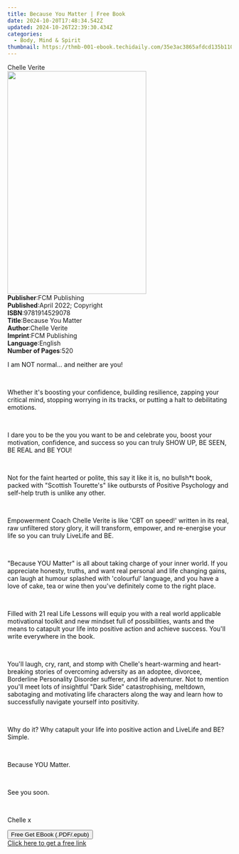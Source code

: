 ```yaml
---
title: Because You Matter | Free Book
date: 2024-10-20T17:48:34.542Z
updated: 2024-10-26T22:39:30.434Z
categories:
  - Body, Mind & Spirit
thumbnail: https://thmb-001-ebook.techidaily.com/35e3ac3865afdcd135b11064bfc400954267c879cd793fa09133d12d8ff50b43.jpg
---
```

<main id="book-container">
  <div class="flex flex-col">
    <div class="book-brief flex-1 py-6 px-4 sm:p-6 md:py-10 md:px-8">
      <!-- brief-->
      <div class="book-brief-main">Chelle Verite</div>
    </div>
    <div
      class="book-meta-info flex-1 grid gap-4 col-start-1 col-end-3 row-start-1 sm:mb-6 sm:grid-cols-4 lg:gap-6 lg:col-start-2 lg:row-end-6 lg:row-span-6 lg:mb-0"
    >
      <div
        class="book-meta-info-left place-content-center mt-4 p-4 text-sm leading-6 col-start-2 col-span-2 dark:text-slate-400"
      >
        <img
          class="w-full h-500 object-cover rounded-lg sm:h-255 sm:col-span-2 lg:col-span-full"
          src="https://img-001-ebook.techidaily.com/90dd36f925e38964f138eaf9b0eb40051b350b86ce3713144b7076f0d11ab95d.jpg"
          alt=""
          width="312"
          height="500"
        />
      </div>
      <div
        class="book-meta-info-right mt-2 col-start-1 row-start-2 col-span-3 self-center"
      >
        <!-- meta data  -->
        <div class="flex flex-col px-4 md:px-8">
          <div class="flex-1">
            <strong>Publisher</strong>:<span class="px-2">FCM Publishing</span>
          </div>
          <div class="flex-1">
            <strong>Published</strong>:<span class="px-2"
              >April 2022; Copyright</span
            >
          </div>
          <div class="flex-1">
            <strong>ISBN</strong>:<span class="px-2">9781914529078</span>
          </div>
          <div class="flex-1">
            <strong>Title</strong>:<span class="px-2">Because You Matter</span>
          </div>
          <div class="flex-1">
            <strong>Author</strong>:<span class="px-2">Chelle Verite</span>
          </div>
          <div class="flex-1">
            <strong>Imprint</strong>:<span class="px-2">FCM Publishing</span>
          </div>
          <div class="flex-1">
            <strong>Language</strong>:<span class="px-2">English</span>
          </div>
          <div class="flex-1">
            <strong>Number of Pages</strong>:<span class="px-2">520</span>
          </div>
        </div>
      </div>
    </div>
    <div class="book-description flex-1 py-6 px-4 sm:p-6 md:py-10 md:px-8">
      <div class="book-description-main">
        <div accordion-content="" id="description">
          <p>
            <span style="color: rgb(15, 17, 17)"
              >I am NOT normal... and neither are you!
            </span>
          </p>
          <p><br /></p>
          <p>
            <span style="color: rgb(15, 17, 17)"
              >Whether it's boosting your confidence, building resilience,
              zapping your critical mind, stopping worrying in its tracks, or
              putting a halt to debilitating emotions.
            </span>
          </p>
          <p><br /></p>
          <p>
            <span style="color: rgb(15, 17, 17)"
              >I dare you to be the you you want to be and celebrate you, boost
              your motivation, confidence, and success so you can truly SHOW UP,
              BE SEEN, BE REAL and BE YOU!
            </span>
          </p>
          <p><br /></p>
          <p>
            <span style="color: rgb(15, 17, 17)"
              >Not for the faint hearted or polite, this say it like it is, no
              bullsh*t book, packed with "Scottish Tourette's" like outbursts of
              Positive Psychology and self-help truth is unlike any other.
            </span>
          </p>
          <p><br /></p>
          <p>
            <span style="color: rgb(15, 17, 17)"
              >Empowerment Coach Chelle Verite is like 'CBT on speed!' written
              in its real, raw unfiltered story glory, it will transform,
              empower, and re-energise your life so you can truly LiveLife and
              BE.
            </span>
          </p>
          <p><br /></p>
          <p>
            <span style="color: rgb(15, 17, 17)"
              >"Because YOU Matter" is all about taking charge of your inner
              world. If you appreciate honesty, truths, and want real personal
              and life changing gains, can laugh at humour splashed with
              'colourful' language, and you have a love of cake, tea or wine
              then you've definitely come to the right place.
            </span>
          </p>
          <p><br /></p>
          <p>
            <span style="color: rgb(15, 17, 17)"
              >Filled with 21 real Life Lessons will equip you with a real world
              applicable motivational toolkit and new mindset full of
              possibilities, wants and the means to catapult your life into
              positive action and achieve success. You'll write everywhere in
              the book.
            </span>
          </p>
          <p><br /></p>
          <p>
            <span style="color: rgb(15, 17, 17)"
              >You'll laugh, cry, rant, and stomp with Chelle's heart-warming
              and heart-breaking stories of overcoming adversity as an adoptee,
              divorcee, Borderline Personality Disorder sufferer, and life
              adventurer. Not to mention you'll meet lots of insightful "Dark
              Side" catastrophising, meltdown, sabotaging and motivating life
              characters along the way and learn how to successfully navigate
              yourself into positivity.
            </span>
          </p>
          <p><br /></p>
          <p>
            <span style="color: rgb(15, 17, 17)"
              >Why do it? Why catapult your life into positive action and
              LiveLife and BE? Simple.
            </span>
          </p>
          <p><br /></p>
          <p>
            <span style="color: rgb(15, 17, 17)">Because YOU Matter. </span>
          </p>
          <p><br /></p>
          <p><span style="color: rgb(15, 17, 17)">See you soon. </span></p>
          <p><br /></p>
          <p>
            <span style="color: rgb(15, 17, 17)"><span></span>Chelle x</span>
          </p>
        </div>
        <div class="accordion-fader"></div>
      </div>
    </div>
    <div class="book-excerpts flex-1 py-6 px-4 sm:p-6 md:py-10 md:px-8"></div>
    <div
      class="book-about-author flex-1 py-6 px-4 sm:p-6 md:py-10 md:px-8"
    ></div>
    <div class="book-free-get flex-1 py-6 px-4 sm:p-6 md:py-10 md:px-8">
      <button
        id="btn-free-get"
        class="bg-blue-500 hover:bg-blue-700 text-white font-bold py-2 px-4 rounded"
      >
        Free Get EBook (.PDF/.epub)
      </button>
      <div id="countdown-display" class="px-2 text-lg mt-2"></div>
      <a
        id="free-link"
        class="hidden bg-blue-500 hover:bg-blue-700 text-white font-bold py-2 px-4 rounded"
        href="https://www.ebooks.com/en-us/book/210546572/because-you-matter/chelle-verite/"
        target="_blank"
        >Click here to get a free link</a
      >
    </div>
    <script>
      let countdownTime = 0;
      let countdownInterval = null;
      document
        .getElementById('btn-free-get')
        .addEventListener('click', startCountdown);
      function startCountdown() {
        countdownTime = new Date().getTime() + 60000 * 3;
        countdownInterval = setInterval(updateCountdown, 1000);
        document.getElementById('btn-free-get').disabled = true;
        document
          .getElementById('btn-free-get')
          .classList.add('bg-gray-500', 'cursor-not-allowed');
      }
      function updateCountdown() {
        let currentTime = new Date().getTime();
        let timeLeft = countdownTime - currentTime;
        let secondsLeft = Math.floor(timeLeft / 1000);
        document.getElementById('countdown-display').innerHTML =
          `Remaining time: ${secondsLeft} seconds.`;
        if (secondsLeft <= 0) {
          clearInterval(countdownInterval);
          document.getElementById('btn-free-get').classList.add('hidden');
          document.getElementById('free-link').classList.remove('hidden');
          document.getElementById('countdown-display').innerHTML = '';
        }
      }
    </script>
  </div>
</main>

<ins class="adsbygoogle"
      style="display:block"
      data-ad-client="ca-pub-7571918770474297"
      data-ad-slot="8358498916"
      data-ad-format="auto"
      data-full-width-responsive="true"></ins>
    
